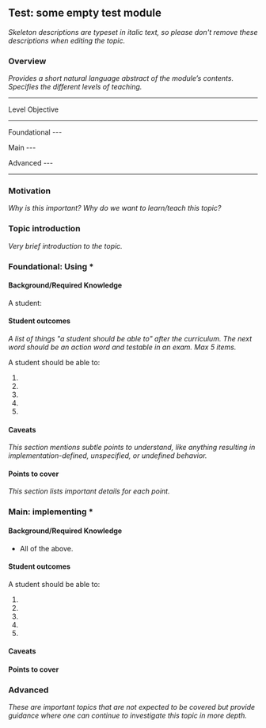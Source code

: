 ## Test: some empty test module

_Skeleton descriptions are typeset in italic text,_
_so please don't remove these descriptions when editing the topic._

### Overview

_Provides a short natural language abstract of the module’s contents._
_Specifies the different levels of teaching._

------------------------------------------------------------------------
Level             Objective
----------------- ------------------------------------------------------
Foundational      ---

Main              ---

Advanced          ---

------------------------------------------------------------------------

### Motivation

_Why is this important?_
_Why do we want to learn/teach this topic?_

### Topic introduction

_Very brief introduction to the topic._

### Foundational: Using *

#### Background/Required Knowledge

A student:


#### Student outcomes

_A list of things "a student should be able to" after the curriculum._
_The next word should be an action word and testable in an exam._
_Max 5 items._

A student should be able to:

1.
2.
3.
4.
5.

#### Caveats

_This section mentions subtle points to understand, like anything resulting in
implementation-defined, unspecified, or undefined behavior._

#### Points to cover

_This section lists important details for each point._

### Main: implementing *

#### Background/Required Knowledge

* All of the above.

#### Student outcomes

A student should be able to:

1.
2.
3.
4.
5.

#### Caveats

#### Points to cover

### Advanced

_These are important topics that are not expected to be covered but provide
guidance where one can continue to investigate this topic in more depth._
